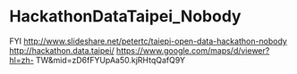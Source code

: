 # HackathonDataTaipei_Nobody

FYI
http://www.slideshare.net/petertc/taiepi-open-data-hackathon-nobody
http://hackathon.data.taipei/
https://www.google.com/maps/d/viewer?hl=zh- TW&mid=zD6fFYUpAa50.kjRHtqQafQ9Y
